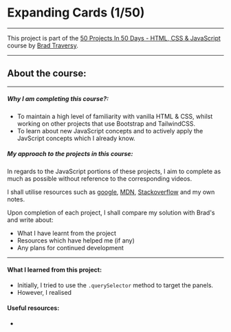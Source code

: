 # Expanding Cards (1/50)

---

This project is part of the [50 Projects In 50 Days - HTML, CSS & JavaScript](https://www.udemy.com/course/50-projects-50-days/) course by [Brad Traversy](https://github.com/bradtraversy).

---

## About the course:

---

##### Why I am completing this course?:

- To maintain a high level of familiarity with vanilla HTML & CSS, whilst working on other projects that use Bootstrap and TailwindCSS.
- To learn about new JavaScript concepts and to actively apply the JavScript concepts which I already know.

##### My approach to the projects in this course:

In regards to the JavaScript portions of these projects, I aim to complete as much as possible without reference to the corresponding videos.

I shall utilise resources such as [google](https://www.google.co.uk), [MDN](https://developer.mozilla.org/), [Stackoverflow](https://stackoverflow.com/) and my own notes.

Upon completion of each project, I shall compare my solution with Brad's and write about:

- What I have learnt from the project
- Resources which have helped me (if any)
- Any plans for continued development

---

#### What I learned from this project:

- Initially, I tried to use the `.querySelector` method to target the panels.
- However, I realised

#### Useful resources:

-
